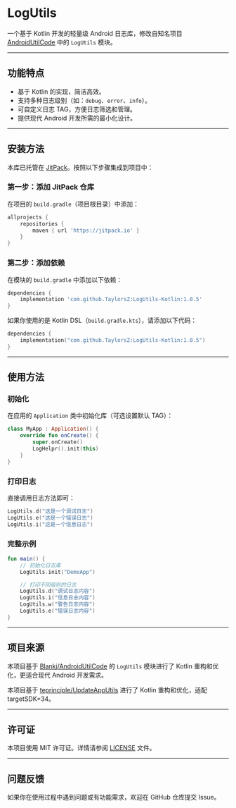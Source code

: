 # LogUtils

一个基于 Kotlin 开发的轻量级 Android 日志库，修改自知名项目 [AndroidUtilCode](https://github.com/Blankj/AndroidUtilCode) 中的 `LogUtils` 模块。

---

## 功能特点

- 基于 Kotlin 的实现，简洁高效。
- 支持多种日志级别（如：`debug`、`error`、`info`）。
- 可自定义日志 TAG，方便日志筛选和管理。
- 提供现代 Android 开发所需的最小化设计。

---

## 安装方法

本库已托管在 [JitPack](https://jitpack.io)。按照以下步骤集成到项目中：

### 第一步：添加 JitPack 仓库

在项目的 `build.gradle`（项目根目录）中添加：

```groovy
allprojects {  
    repositories {  
        maven { url 'https://jitpack.io' }  
    }  
}  
```

### 第二步：添加依赖

在模块的 `build.gradle` 中添加以下依赖：

```groovy
dependencies {  
    implementation 'com.github.TaylorsZ:LogUtils-Kotlin:1.0.5'  
}  
```

如果你使用的是 Kotlin DSL（`build.gradle.kts`），请添加以下代码：

```kotlin
dependencies {  
    implementation("com.github.TaylorsZ:LogUtils-Kotlin:1.0.5")  
}  
```

---

## 使用方法

### 初始化

在应用的 `Application` 类中初始化库（可选设置默认 TAG）：

```kotlin
class MyApp : Application() {  
    override fun onCreate() {  
        super.onCreate()
        LogHelpr().init(this)
    }  
}  
```

### 打印日志

直接调用日志方法即可：

```kotlin
LogUtils.d("这是一个调试日志")  
LogUtils.e("这是一个错误日志")  
LogUtils.i("这是一个信息日志")  
```

### 完整示例

```kotlin
fun main() {  
    // 初始化日志库  
    LogUtils.init("DemoApp")  

    // 打印不同级别的日志  
    LogUtils.d("调试日志内容")  
    LogUtils.i("信息日志内容")  
    LogUtils.w("警告日志内容")  
    LogUtils.e("错误日志内容")  
}  
```

---

## 项目来源

本项目基于 [Blankj/AndroidUtilCode](https://github.com/Blankj/AndroidUtilCode) 的 `LogUtils` 模块进行了 Kotlin 重构和优化，更适合现代 Android 开发需求。

本项目基于 [teprinciple/UpdateAppUtils](https://github.com/teprinciple/UpdateAppUtils) 进行了 Kotlin 重构和优化，适配targetSDK=34。

---

## 许可证

本项目使用 MIT 许可证。详情请参阅 [LICENSE](LICENSE) 文件。

---

## 问题反馈

如果你在使用过程中遇到问题或有功能需求，欢迎在 GitHub 仓库提交 Issue。
